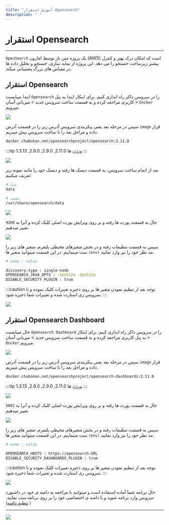 ```yaml
---
title: "آموزش استقرار Opensearch"
description: " "
---
```


# استقرار Opensearch
---

`OpenSearch` یک پروژه متن باز توسط امازون (AWS) است که امکان درک بهتر و کنترل بیشتر زیرساخت جستجو را می دهد. این پروژه از نمایه سازی، جستجو و تحلیل داده ها در مقیاس های بزرگ پشتیبانی میکند.

## استقرار Opensearch


ابتدا میبایست `Opensearch` را در سرویس داکر راه اندازی کنیم. برای اینکار ابتدا به پنل کاربری مراجعه کرده و به قسمت ساخت سرویس جدید > میزبانی آسان > `Docker` میرویم.

![](https://s1.chabokan.net/docs/images/elk-elasticsearch-2.jpg)

سپس در مرحله بعد یعنی پیکربندی سرویس آدرس زیر را در قسمت آدرس `image` قرار داده و مراحل بعد را تا ساخت سرویس پیش میبریم.


```bash
docker.chabokan.net/opensearchproject/opensearch:2.11.0
```

:::tip ورژن ها
2.11.0, 2.9.0, 2.8.0, 1.3.13
:::

![](https://s1.chabokan.net/docs/images/opensearch-docs-4.png)

بعد از اتمام ساخت سرویس، به قسمت دیسک ها رفته و دیسک خود را مانند نمونه زیر تعریف میکنیم:

```bash
# مبدا
data

# مقصد
/usr/share/opensearch/data
```

![](https://s1.chabokan.net/docs/images/opensearch-docs-2.png)

حال به قسمت پورت ها رفته و بر روی ویرایش پورت اصلی کلیک کرده و آنرا به `9200` تغییر میدهیم.

![](https://s1.chabokan.net/docs/images/opensearch-docs-1.png)

سپس به قسمت تنظیمات رفته و در بخش  متغیرهای محیطی پلتفرم، متغیر های زیر را ست مینماییم. در این قسمت میتوانید متغیر ها `(env)` مد نظر خود را نیز وارد نمایید.

```bash
# name : value

discovery.type : single-node
OPENSEARCH_JAVA_OPTS : -Xms512m -Xmx512m
DISABLE_SECURITY_PLUGIN : true
```

:::caution توجه
بعد از تنظیم نمودن متغیر ها بر روی ذخیره تغییرات کلیک نموده و تا سرویس ری استارت شده و تغییرات شما ذخیره شود.
:::

![](https://s1.chabokan.net/docs/images/opensearch-docs-3.png)


## استقرار Opensearch Dashboard

حال میبایست `Opensearch Dashboard` را در سرویس داکر راه اندازی کنیم. برای اینکار به پنل کاربری مراجعه کرده و به قسمت ساخت سرویس جدید > میزبانی آسان > `Docker` میرویم.

![](https://s1.chabokan.net/docs/images/elk-elasticsearch-2.jpg)

سپس در مرحله بعد یعنی پیکربندی سرویس آدرس زیر را در قسمت آدرس `image` قرار داده و مراحل بعد را تا ساخت سرویس پیش میبریم.


```bash
docker.chabokan.net/opensearchproject/opensearch-dashboards:2.11.0
```

:::tip ورژن ها
2.11.0, 2.9.0, 2.8.0, 1.3.13
:::

![](https://s1.chabokan.net/docs/images/opensearch-dashboard-docs-2.png)

حال به قسمت پورت ها رفته و بر روی ویرایش پورت اصلی کلیک کرده و آنرا به `5601` تغییر میدهیم.

![](https://s1.chabokan.net/docs/images/opensearch-dashboard-docs-1.png)

سپس به قسمت تنظیمات رفته و در بخش  متغیرهای محیطی پلتفرم، متغیر های زیر را ست مینماییم. در این قسمت میتوانید متغیر ها `(env)` مد نظر خود را نیز وارد نمایید.

```bash
# name : value

OPENSEARCH_HOSTS : https://opensearch-URL
DISABLE_SECURITY_DASHBOARDS_PLUGIN : true
```

:::caution توجه
بعد از تنظیم نمودن متغیر ها بر روی ذخیره تغییرات کلیک نموده و تا سرویس ری استارت شده و تغییرات شما ذخیره شود.
:::

![](https://s1.chabokan.net/docs/images/elk-env.jpg)

حال برنامه شما آماده استفاده است و میتوانید با مراجعه به دامنه ی خود در داشبورد سرویس وارد برنامه شوید و یا دامنه ی اختصاصی خود را بر روی برنامه ست نمایید.( [تنظیم دامنه](https://docs.chabokan.net/features/domains/))

---
<a href="https://hub.chabokan.net/fa/services/create/docker" ><img src="https://s1.chabokan.net/docs/images/opensearch-banner.png" /></a>